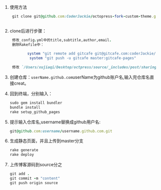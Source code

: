 1. 使用方法

	```ruby
	 git clone git@github.com:CoderJackie/octopress-fork-custom-theme.git octopress
	 
	```
 
2. clone后进行步骤：
	```ruby
     修改_config.yml中的title,subtitle,author,email.
     删除Rakefile中：
	  
			system "git remote add gitcafe git@gitcafe.com:coderJackie/coderJackie.git >> /dev/null 2>&1"
			 system "git push -u gitcafe master:gitcafe-pages"
	  
     修改 `/Users/xujiaqi/Desktop/octpress/source/_includes/post/sharing.html`，替换有言评论id，定制百度		分享。
    
	```


3. 创建仓库：```userName.github.com```userName为github账户名,输入完仓库名直接creat。
4. 回到终端，分别输入：

	 ```ruby
	 sudo gem install bundler
	 bundle install
	 rake setup_github_pages
	
	 ```
 
5. 提示输入仓库名,username替换成github用户名:
 
	 ```ruby
	 git@github.com:username/username.github.com.git
	 ```
 
6. 生成静态页面，并且上传到master分支
 
	 ```ruby
	 rake generate
	 rake deploy
	 ```
 
7. 上传博客源码到source分之
	 ```ruby
	 git add .
	 git commit -m "content"
	 git push origin source
	 ```
 
